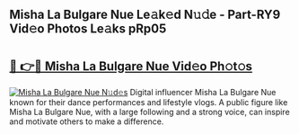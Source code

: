 ## Misha La Bulgare Nue Le𝚊k𝚎d N𝚞𝚍e - Part-RY9 Vid𝚎o Photos Le𝚊ks pRp05

# <h2><a href="http://fb5qqx.evod.top/?m=Misha+La+Bulgare+Nue">🔗 👉🔴 Misha La Bulgare Nue Vid𝚎o Ph𝚘t𝚘s</a></h2>

[![Misha La Bulgare Nue N𝚞d𝚎s](https://i.imgur.com/8V9OHl7.gif)](http://fb5qqx.evod.top/?m=Misha+La+Bulgare+Nue)
Digital influencer Misha La Bulgare Nue known for their dance performances and lifestyle vlogs. A public figure like Misha La Bulgare Nue, with a large following and a strong voice, can inspire and motivate others to make a difference. 
